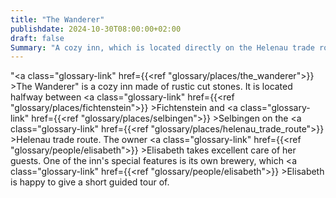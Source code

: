 ```yaml
---
title: "The Wanderer"
publishdate: 2024-10-30T08:00:00+02:00
draft: false
Summary: "A cozy inn, which is located directly on the Helenau trade route. It is located between Fichtenstein and Selbingen."
---
```


"<a class="glossary-link" href={{<ref "glossary/places/the_wanderer">}} >The Wanderer</a>" is a cozy inn made of rustic cut stones. It is located halfway between <a class="glossary-link" href={{<ref "glossary/places/fichtenstein">}} >Fichtenstein</a> and <a class="glossary-link" href={{<ref "glossary/places/selbingen">}} >Selbingen</a> on the <a class="glossary-link" href={{<ref "glossary/places/helenau_trade_route">}} >Helenau trade route</a>. The owner <a class="glossary-link" href={{<ref "glossary/people/elisabeth">}} >Elisabeth</a> takes excellent care of her guests. One of the inn's special features is its own brewery, which <a class="glossary-link" href={{<ref "glossary/people/elisabeth">}} >Elisabeth</a> is happy to give a short guided tour of.
